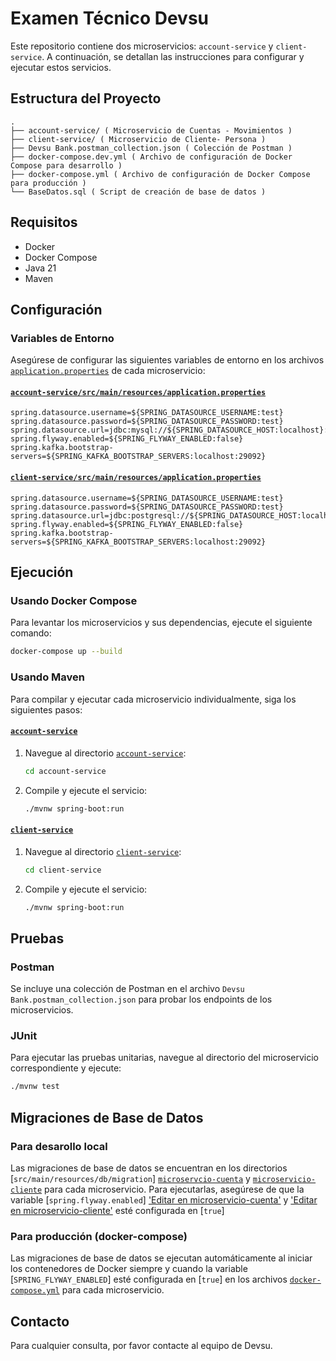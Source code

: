 

# Examen Técnico Devsu

Este repositorio contiene dos microservicios: `account-service` y `client-service`. A continuación, se detallan las instrucciones para configurar y ejecutar estos servicios.

## Estructura del Proyecto

```
.
├── account-service/ ( Microservicio de Cuentas - Movimientos )
├── client-service/ ( Microservicio de Cliente- Persona )
├── Devsu Bank.postman_collection.json ( Colección de Postman )
├── docker-compose.dev.yml ( Archivo de configuración de Docker Compose para desarrollo )
├── docker-compose.yml ( Archivo de configuración de Docker Compose para producción )
└── BaseDatos.sql ( Script de creación de base de datos )
```

## Requisitos

- Docker
- Docker Compose
- Java 21
- Maven

## Configuración

### Variables de Entorno

Asegúrese de configurar las siguientes variables de entorno en los archivos [`application.properties`]( /account-service/src/main/resources/application.properties) de cada microservicio:

#### [`account-service/src/main/resources/application.properties`](/account-service/src/main/resources/application.properties)

```properties
spring.datasource.username=${SPRING_DATASOURCE_USERNAME:test}
spring.datasource.password=${SPRING_DATASOURCE_PASSWORD:test}
spring.datasource.url=jdbc:mysql://${SPRING_DATASOURCE_HOST:localhost}:${SPRING_DATASOURCE_PORT:3306}/${SPRING_DATASOURCE_DB:ms_account}
spring.flyway.enabled=${SPRING_FLYWAY_ENABLED:false}
spring.kafka.bootstrap-servers=${SPRING_KAFKA_BOOTSTRAP_SERVERS:localhost:29092}
```

#### [`client-service/src/main/resources/application.properties`](/client-service/src/main/resources/application.properties)

```properties
spring.datasource.username=${SPRING_DATASOURCE_USERNAME:test}
spring.datasource.password=${SPRING_DATASOURCE_PASSWORD:test}
spring.datasource.url=jdbc:postgresql://${SPRING_DATASOURCE_HOST:localhost}:${SPRING_DATASOURCE_PORT:5432}/${SPRING_DATASOURCE_DB:ms_client}
spring.flyway.enabled=${SPRING_FLYWAY_ENABLED:false}
spring.kafka.bootstrap-servers=${SPRING_KAFKA_BOOTSTRAP_SERVERS:localhost:29092}
```

## Ejecución

### Usando Docker Compose

Para levantar los microservicios y sus dependencias, ejecute el siguiente comando:

```sh
docker-compose up --build
```

### Usando Maven

Para compilar y ejecutar cada microservicio individualmente, siga los siguientes pasos:

#### [`account-service`](/account-service)

1. Navegue al directorio [`account-service`](/account-service):

   ```sh
   cd account-service
   ```

2. Compile y ejecute el servicio:
   ```sh
   ./mvnw spring-boot:run
   ```

#### [`client-service`](/client-service)

1. Navegue al directorio [`client-service`](/client-service):

   ```sh
   cd client-service
   ```

2. Compile y ejecute el servicio:
   ```sh
   ./mvnw spring-boot:run
   ```

## Pruebas

### Postman

Se incluye una colección de Postman en el archivo `Devsu Bank.postman_collection.json` para probar los endpoints de los microservicios.

### JUnit

Para ejecutar las pruebas unitarias, navegue al directorio del microservicio correspondiente y ejecute:

```sh
./mvnw test
```

## Migraciones de Base de Datos

### Para desarollo local
Las migraciones de base de datos se encuentran en los directorios [`src/main/resources/db/migration`]
[`microservcio-cuenta`](/account-service/src/main/resources/db/migration) y [`microservicio-cliente`](/client-service/src/main/resources/db/migration) para cada microservicio. Para ejecutarlas, asegúrese de que la variable [`spring.flyway.enabled`]
['Editar en microservicio-cuenta'](account-service/src/main/resources/application.properties) y 
['Editar en microservicio-cliente'](client-service/src/main/resources/application.properties)
esté configurada en [`true`]

### Para producción (docker-compose)

Las migraciones de base de datos se ejecutan automáticamente al iniciar los contenedores de Docker
 siempre y cuando la variable [`SPRING_FLYWAY_ENABLED`] esté configurada en [`true`] en los archivos [`docker-compose.yml`](docker-compose.yml) para cada microservicio.

## Contacto

Para cualquier consulta, por favor contacte al equipo de Devsu.

```

```
